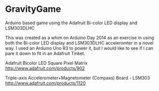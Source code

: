 GravityGame
===========

Arduino based game using the Adafruit Bi-color LED display and LSM303DLHC

This was created as a whim on Arduino Day 2014 as an exercise in using both the Bi-color LED display and LSM303DLHC acceleromter in a novel way. I used an Arduino Uno R3 to power it, but I would like to see if I can pare it down to fit in an Adafruit Tinket.

Adafruit Bicolor LED Square Pixel Matrix
http://www.adafruit.com/products/902

Triple-axis Accelerometer+Magnetometer (Compass) Board - LSM303
http://www.adafruit.com/products/1120
